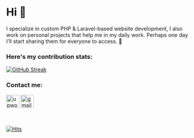 Hi 👋
===================================

I specialize in custom PHP & Laravel-based website development, I also work on personal projects that help me in my daily work. Perhaps one day I'll start sharing them for everyone to access. 🙂

### Here's my contribution stats:
[![GitHub Streak](https://streak-stats.demolab.com?user=tlishchynskiy&mode=weekly)](https://git.io/streak-stats)

### Contact me:
<p align="left">
  <a href="https://www.upwork.com/freelancers/taliso" target="_blank" rel="noreferrer"><img src="https://img.shields.io/static/v1?message=UpWork&logo=upwork&label=&color=6FDA44&logoColor=white&labelColor=&style=for-the-badge" height="35" alt="upwork logo"  /></a>
  <a href="mailto:lishchynskiy.dev@gmail.com" target="_blank" rel="noreferrer"><img src="https://img.shields.io/static/v1?message=Gmail&logo=gmail&label=&color=D14836&logoColor=white&labelColor=&style=for-the-badge" height="35" alt="gmail logo"  /></a>
</p>
<br/>

[![Hits](https://hits.sh/github.com/silentsoft/hits.svg?color=171717&labelColor=ffffff)]([https://hits.sh/github.com/silentsoft/hits/](https://www.github.com/tlishchynskiy)https://www.github.com/tlishchynskiy)
